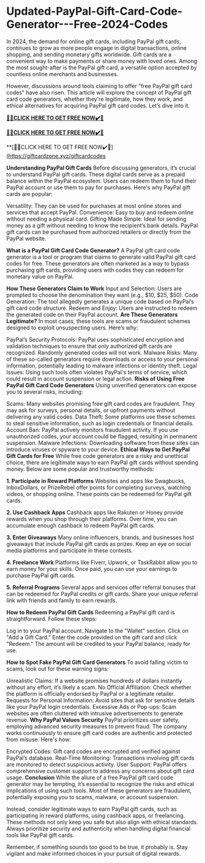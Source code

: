 # Updated-PayPal-Gift-Card-Code-Generator---Free-2024-Codes

In 2024, the demand for online gift cards, including PayPal gift cards, continues to grow as more people engage in digital transactions, online shopping, and sending monetary gifts worldwide. Gift cards are a convenient way to make payments or share money with loved ones. Among the most sought-after is the PayPal gift card, a versatile option accepted by countless online merchants and businesses.

However, discussions around tools claiming to offer "free PayPal gift card codes" have also risen. This article will explore the concept of PayPal gift card code generators, whether they're legitimate, how they work, and ethical alternatives for acquiring PayPal gift card codes. Let’s dive into it.

**[🎁🎁CLICK HERE TO GET FREE NOW✔️🎁](https://giftcardzone.xyz/giftcardcodes/)**

**[🎁🎁CLICK HERE TO GET FREE NOW✔️🎁](https://giftcardzone.xyz/giftcardcodes/)**

**[🎁🎁CLICK HERE TO GET FREE NOW✔️🎁](https://giftcardzone.xyz/giftcardcodes

**Understanding PayPal Gift Cards**
Before discussing generators, it’s crucial to understand PayPal gift cards. These digital cards serve as a prepaid balance within the PayPal ecosystem. Users can redeem them to fund their PayPal account or use them to pay for purchases. Here's why PayPal gift cards are popular:

Versatility: They can be used for purchases at most online stores and services that accept PayPal.
Convenience: Easy to buy and redeem online without needing a physical card.
Gifting Made Simple: Ideal for sending money as a gift without needing to know the recipient’s bank details.
PayPal gift cards can be purchased from authorized retailers or directly from the PayPal website.

**What is a PayPal Gift Card Code Generator?**
A PayPal gift card code generator is a tool or program that claims to generate valid PayPal gift card codes for free. These generators are often marketed as a way to bypass purchasing gift cards, providing users with codes they can redeem for monetary value on PayPal.

**How These Generators Claim to Work**
Input and Selection: Users are prompted to choose the denomination they want (e.g., $10, $25, $50).
Code Generation: The tool allegedly generates a unique code based on PayPal’s gift card code structure.
Redeem and Enjoy: Users are instructed to redeem the generated code on their PayPal account.
**Are These Generators Legitimate?**
In most cases, these tools are scams or fraudulent schemes designed to exploit unsuspecting users. Here’s why:

PayPal’s Security Protocols: PayPal uses sophisticated encryption and validation techniques to ensure that only authorized gift cards are recognized. Randomly generated codes will not work.
Malware Risks: Many of these so-called generators require downloads or access to your personal information, potentially leading to malware infections or identity theft.
Legal Issues: Using such tools often violates PayPal's terms of service, which could result in account suspension or legal action.
**Risks of Using Free PayPal Gift Card Code Generators**
Using unverified generators can expose you to several risks, including:

Scams: Many websites promising free gift card codes are fraudulent. They may ask for surveys, personal details, or upfront payments without delivering any valid codes.
Data Theft: Some platforms use these schemes to steal sensitive information, such as login credentials or financial details.
Account Ban: PayPal actively monitors fraudulent activity. If you use unauthorized codes, your account could be flagged, resulting in permanent suspension.
Malware Infections: Downloading software from these sites can introduce viruses or spyware to your device.
**Ethical Ways to Get PayPal Gift Cards for Free**
While free code generators are a risky and unethical choice, there are legitimate ways to earn PayPal gift cards without spending money. Below are some popular and trustworthy methods:

**1. Participate in Reward Platforms**
Websites and apps like Swagbucks, InboxDollars, or PrizeRebel offer points for completing surveys, watching videos, or shopping online. These points can be redeemed for PayPal gift cards.

**2. Use Cashback Apps**
Cashback apps like Rakuten or Honey provide rewards when you shop through their platforms. Over time, you can accumulate enough cashback to redeem PayPal gift cards.

**3. Enter Giveaways**
Many online influencers, brands, and businesses host giveaways that include PayPal gift cards as prizes. Keep an eye on social media platforms and participate in these contests.

**4. Freelance Work**
Platforms like Fiverr, Upwork, or TaskRabbit allow you to earn money for your skills. Once paid, you can use your earnings to purchase PayPal gift cards.

**5. Referral Programs**
Several apps and services offer referral bonuses that can be redeemed for PayPal credits or gift cards. Share your unique referral link with friends and family to earn rewards.

**How to Redeem PayPal Gift Cards**
Redeeming a PayPal gift card is straightforward. Follow these steps:

Log in to your PayPal account.
Navigate to the "Wallet" section.
Click on "Add a Gift Card."
Enter the code provided on the gift card and click "Redeem."
The amount will be credited to your PayPal balance, ready for use.

**How to Spot Fake PayPal Gift Card Generators**
To avoid falling victim to scams, look out for these warning signs:

Unrealistic Claims: If a website promises hundreds of dollars instantly without any effort, it’s likely a scam.
No Official Affiliation: Check whether the platform is officially endorsed by PayPal or a legitimate retailer.
Requests for Personal Information: Avoid sites that ask for sensitive details like your PayPal login credentials.
Excessive Ads or Pop-ups: Scam websites are often cluttered with intrusive advertisements to generate revenue.
**Why PayPal Values Security**
PayPal prioritizes user safety, employing advanced security measures to prevent fraud. The company works continuously to ensure gift card codes are authentic and protected from misuse. Here's how:

Encrypted Codes: Gift card codes are encrypted and verified against PayPal’s database.
Real-Time Monitoring: Transactions involving gift cards are monitored to detect suspicious activity.
User Support: PayPal offers comprehensive customer support to address any concerns about gift card usage.
**Conclusion**
While the allure of a free PayPal gift card code generator may be tempting, it’s essential to recognize the risks and ethical implications of using such tools. Most of these generators are fraudulent, potentially exposing you to scams, malware, or account suspension.

Instead, consider legitimate ways to earn PayPal gift cards, such as participating in reward platforms, using cashback apps, or freelancing. These methods not only keep you safe but also align with ethical standards. Always prioritize security and authenticity when handling digital financial tools like PayPal gift cards.

Remember, if something sounds too good to be true, it probably is. Stay vigilant and make informed choices in your pursuit of digital rewards.
